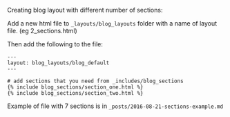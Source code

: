 Creating blog layout with different number of sections:

Add a new html file to `_layouts/blog_layouts` folder with a name of layout file. (eg 2_sections.html)

Then add the following to the file:

```
---
layout: blog_layouts/blog_default
---

# add sections that you need from _includes/blog_sections
{% include blog_sections/section_one.html %}
{% include blog_sections/section_two.html %}

```

Example of file with 7 sections is in `_posts/2016-08-21-sections-example.md`

